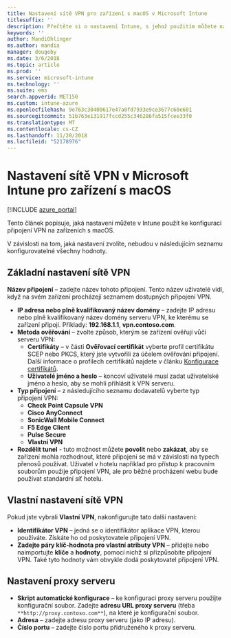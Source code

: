 ```yaml
---
title: Nastavení sítě VPN pro zařízení s macOS v Microsoft Intune
titlesuffix: ''
description: Přečtěte si o nastavení Intune, s jehož použitím můžete nakonfigurovat připojení VPN na zařízeních s macOS.
keywords: ''
author: MandiOhlinger
ms.author: mandia
manager: dougeby
ms.date: 3/6/2018
ms.topic: article
ms.prod: ''
ms.service: microsoft-intune
ms.technology: ''
ms.suite: ems
search.appverid: MET150
ms.custom: intune-azure
ms.openlocfilehash: 9e763c30400617e47a0fd7933e9ce3677c60e601
ms.sourcegitcommit: 51b763e131917fccd255c346286fa515fcee33f0
ms.translationtype: MT
ms.contentlocale: cs-CZ
ms.lasthandoff: 11/20/2018
ms.locfileid: "52178976"
---
```

# <a name="configure-vpn-settings-in-microsoft-intune-for-devices-running-macos"></a>Nastavení sítě VPN v Microsoft Intune pro zařízení s macOS

[!INCLUDE [azure_portal](./includes/azure_portal.md)]

Tento článek popisuje, jaká nastavení můžete v Intune použít ke konfiguraci připojení VPN na zařízeních s macOS.

V závislosti na tom, jaká nastavení zvolíte, nebudou v následujícím seznamu konfigurovatelné všechny hodnoty.

## <a name="base-vpn-settings"></a>Základní nastavení sítě VPN

**Název připojení** – zadejte název tohoto připojení. Tento název uživatelé vidí, když na svém zařízení procházejí seznamem dostupných připojení VPN.
- **IP adresa nebo plně kvalifikovaný název domény** – zadejte IP adresu nebo plně kvalifikovaný název domény serveru VPN, ke kterému se zařízení připojí. Příklady: **192.168.1.1**, **vpn.contoso.com**.
- **Metoda ověřování** – zvolte způsob, kterým se zařízení ověřují vůči serveru VPN:
    - **Certifikáty** – v části **Ověřovací certifikát** vyberte profil certifikátu SCEP nebo PKCS, který jste vytvořili za účelem ověřování připojení. Další informace o profilech certifikátů najdete v článku [Konfigurace certifikátů](certificates-configure.md).
    - **Uživatelé jméno a heslo** – koncoví uživatelé musí zadat uživatelské jméno a heslo, aby se mohli přihlásit k VPN serveru.
- **Typ připojení** – z následujícího seznamu dodavatelů vyberte typ připojení VPN:
    - **Check Point Capsule VPN**
    - **Cisco AnyConnect**
    - **SonicWall Mobile Connect**
    - **F5 Edge Client**
    - **Pulse Secure**
    - **Vlastní VPN**
- **Rozdělit tunel** - tuto možnost můžete **povolit** nebo **zakázat**, aby se zařízení mohla rozhodnout, které připojení se má v závislosti na typech přenosů používat. Uživatel v hotelu například pro přístup k pracovním souborům použije připojení VPN, ale pro běžné procházení webu bude používat standardní síť hotelu.

<!--- **Per-app VPN** - Select this option if you want to associate this VPN connection with an iOS or macOS app so that the connection will be opened when the app is run. You can associate the VPN profile with an app when you assign the software. For more information, see [How to assign and monitor apps](apps-deploy.md). --->

## <a name="custom-vpn-settings"></a>Vlastní nastavení sítě VPN

Pokud jste vybrali **Vlastní VPN**, nakonfigurujte tato další nastavení:

- **Identifikátor VPN** – jedná se o identifikátor aplikace VPN, kterou používáte. Získáte ho od poskytovatele připojení VPN.
- **Zadejte páry klíč-hodnota pro vlastní atributy VPN** – přidejte nebo naimportujte **klíče** a **hodnoty**, pomocí nichž si přizpůsobíte připojení VPN. Také tyto hodnoty vám obvykle dodá poskytovatel připojení VPN.


## <a name="proxy-settings"></a>Nastavení proxy serveru

- **Skript automatické konfigurace** – ke konfiguraci proxy serveru použijte konfigurační soubor. Zadejte **adresu URL proxy serveru** (třeba `**http://proxy.contoso.com**`), na které je konfigurační soubor.
- **Adresa** – zadejte adresu proxy serveru (jako IP adresu).
- **Číslo portu** – zadejte číslo portu přidruženého k proxy serveru.
